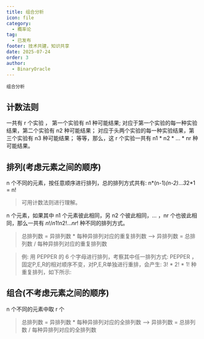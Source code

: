 ```yaml
---
title: 组合分析
icon: file
category:
  - 概率论
tag:
  - 已发布
footer: 技术共建，知识共享
date: 2025-07-24
order: 3
author:
  - BinaryOracle
---
```


`组合分析` 

<!-- more -->

## 计数法则

一共有 r 个实验 ， 第一个实验有 n1 种可能结果; 对应于第一个实验的每一种实验结果，第二个实验有 n2 种可能结果； 对应于头两个实验的每一种实验结果，第三个实验有 n3 种可能结果； 等等，那么，这 r 个实验一共有 n1 * n2 * ... * nr 种可能结果。

## 排列(考虑元素之间的顺序)

n 个不同的元素，按任意顺序进行排列，总的排列方式共有: n*(n-1)*(n-2)*...*3*2*1 = n! 

> 可用计数法则进行理解。

n 个元素，如果其中 n1 个元素彼此相同，另 n2 个彼此相同，... ，nr 个也彼此相同，那么一共有 $n!/n1!n2!...nr!$ 种不同的排列方式。

> 总排列数 = 异排列数 * 每种异排列对应的重复排列数 -->  异排列数 =  总排列数 / 每种异排列对应的重复排列数

> 例: 用 PEPPER 的 6 个字母进行排列，考察其中任一排列方式: PEPPER ，固定P,E,R的相对顺序不变，对P,E,R单独进行重排，会产生: 3! * 2! * 1! 种重复排列，如下所示:

## 组合(不考虑元素之间的顺序)

n 个不同的元素中取 r 个 

> 总排列数 = 异排列数 * 每种异排列对应的全排列数 -->  异排列数 =  总排列数 / 每种异排列对应的全排列数




